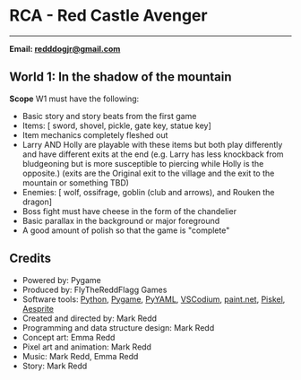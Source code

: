 # RCA   - Red Castle Avenger
---

**Email: redddogjr@gmail.com**

## World 1: In the shadow of the mountain

**Scope** W1 must have the following:

- Basic story and story beats from the first game
- Items: [ sword, shovel, pickle, gate key, statue key]
- Item mechanics completely fleshed out
- Larry AND Holly are playable with these items but both play differently and have different exits at the end (e.g. Larry has less knockback from bludgeoning but is more susceptible to piercing while Holly is the opposite.) (exits are the Original exit to the village and the exit to the mountain or something TBD)
- Enemies: [ wolf, ossifrage, goblin (club and arrows), and Rouken the dragon]
- Boss fight must have cheese in the form of the chandelier
- Basic parallax in the background or major foreground
- A good amount of polish so that the game is "complete"

## Credits

- Powered by: Pygame
- Produced by: FlyTheReddFlagg Games
- Software tools: [Python](https://www.python.org/), [Pygame](https://www.pygame.org), [PyYAML](https://pyyaml.org/), [VSCodium](https://vscodium.com/), [paint.net](https://getpaint.net/), [Piskel](https://www.piskelapp.com/),  [Aesprite](https://www.aseprite.org/)
- Created and directed by: Mark Redd
- Programming and data structure design: Mark Redd
- Concept art: Emma Redd
- Pixel art and animation: Mark Redd
- Music: Mark Redd, Emma Redd
- Story: Mark Redd

